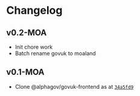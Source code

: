 # Changelog

## v0.2-MOA

* Init chore work
* Batch rename govuk to moaland

## v0.1-MOA

* Clone @alphagov/govuk-frontend as at [`34a5fd9`](https://github.com/alphagov/govuk-frontend/commit/34a5fd97a72896e847d4b268e9c6b318c7882c95)
